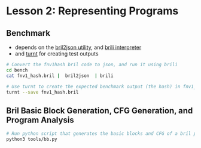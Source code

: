 # Lesson 2:  Representing Programs

## Benchmark
* depends on the [bril2json utility](https://capra.cs.cornell.edu/bril/tools/brilirs.html), and [brili interpreter](https://capra.cs.cornell.edu/bril/tools/brilirs.html)
* and [turnt](https://github.com/cucapra/turnt) for creating test outputs
```sh
# Convert the fnv1hash bril code to json, and run it using brili
cd bench
cat fnv1_hash.bril |  bril2json  | brili

# Use turnt to create the expected benchmark output (the hash) in fnv1_hash.out
turnt --save fnv1_hash.bril
```

## Bril Basic Block Generation, CFG Generation, and Program Analysis
```sh
# Run python script that generates the basic blocks and CFG of a bril program and counts the number of add instructions
python3 tools/bb.py
```
